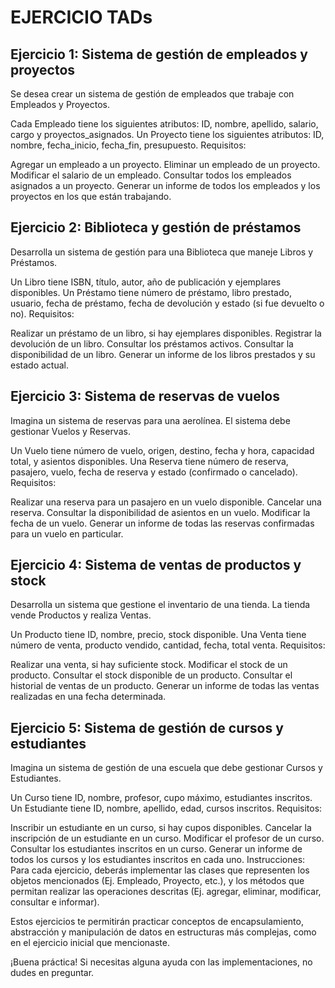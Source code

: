# EJERCICIO TADs

## Ejercicio 1: Sistema de gestión de empleados y proyectos
Se desea crear un sistema de gestión de empleados que trabaje con Empleados y Proyectos.

Cada Empleado tiene los siguientes atributos: ID, nombre, apellido, salario, cargo y proyectos_asignados.
Un Proyecto tiene los siguientes atributos: ID, nombre, fecha_inicio, fecha_fin, presupuesto.
Requisitos:

Agregar un empleado a un proyecto.
Eliminar un empleado de un proyecto.
Modificar el salario de un empleado.
Consultar todos los empleados asignados a un proyecto.
Generar un informe de todos los empleados y los proyectos en los que están trabajando.

## Ejercicio 2: Biblioteca y gestión de préstamos
Desarrolla un sistema de gestión para una Biblioteca que maneje Libros y Préstamos.

Un Libro tiene ISBN, título, autor, año de publicación y ejemplares disponibles.
Un Préstamo tiene número de préstamo, libro prestado, usuario, fecha de préstamo, fecha de devolución y estado (si fue devuelto o no).
Requisitos:

Realizar un préstamo de un libro, si hay ejemplares disponibles.
Registrar la devolución de un libro.
Consultar los préstamos activos.
Consultar la disponibilidad de un libro.
Generar un informe de los libros prestados y su estado actual.

## Ejercicio 3: Sistema de reservas de vuelos
Imagina un sistema de reservas para una aerolínea. El sistema debe gestionar Vuelos y Reservas.

Un Vuelo tiene número de vuelo, origen, destino, fecha y hora, capacidad total, y asientos disponibles.
Una Reserva tiene número de reserva, pasajero, vuelo, fecha de reserva y estado (confirmado o cancelado).
Requisitos:

Realizar una reserva para un pasajero en un vuelo disponible.
Cancelar una reserva.
Consultar la disponibilidad de asientos en un vuelo.
Modificar la fecha de un vuelo.
Generar un informe de todas las reservas confirmadas para un vuelo en particular.

## Ejercicio 4: Sistema de ventas de productos y stock
Desarrolla un sistema que gestione el inventario de una tienda. La tienda vende Productos y realiza Ventas.

Un Producto tiene ID, nombre, precio, stock disponible.
Una Venta tiene número de venta, producto vendido, cantidad, fecha, total venta.
Requisitos:

Realizar una venta, si hay suficiente stock.
Modificar el stock de un producto.
Consultar el stock disponible de un producto.
Consultar el historial de ventas de un producto.
Generar un informe de todas las ventas realizadas en una fecha determinada.

## Ejercicio 5: Sistema de gestión de cursos y estudiantes
Imagina un sistema de gestión de una escuela que debe gestionar Cursos y Estudiantes.

Un Curso tiene ID, nombre, profesor, cupo máximo, estudiantes inscritos.
Un Estudiante tiene ID, nombre, apellido, edad, cursos inscritos.
Requisitos:

Inscribir un estudiante en un curso, si hay cupos disponibles.
Cancelar la inscripción de un estudiante en un curso.
Modificar el profesor de un curso.
Consultar los estudiantes inscritos en un curso.
Generar un informe de todos los cursos y los estudiantes inscritos en cada uno.
Instrucciones:
Para cada ejercicio, deberás implementar las clases que representen los objetos mencionados (Ej. Empleado, Proyecto, etc.), y los métodos que permitan realizar las operaciones descritas (Ej. agregar, eliminar, modificar, consultar e informar).

Estos ejercicios te permitirán practicar conceptos de encapsulamiento, abstracción y manipulación de datos en estructuras más complejas, como en el ejercicio inicial que mencionaste.

¡Buena práctica! Si necesitas alguna ayuda con las implementaciones, no dudes en preguntar.